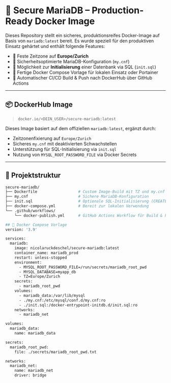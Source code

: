# 🔐 Secure MariaDB – Production-Ready Docker Image

Dieses Repository stellt ein sicheres, produktionsreifes Docker-Image auf Basis von `mariadb:latest` bereit. Es wurde speziell für den produktiven Einsatz gehärtet und enthält folgende Features:

- 📌 Feste Zeitzone auf **Europe/Zurich**
- 🔐 Sicherheitsoptimierte MariaDB-Konfiguration (`my.cnf`)
- 🧱 Möglichkeit zur **Initialisierung** einer Datenbank via SQL (`init.sql`)
- 🐳 Fertige Docker Compose Vorlage für lokalen Einsatz oder Portainer
- 🔄 Automatischer CI/CD Build & Push nach DockerHub über GitHub Actions

---

## 📦 DockerHub Image

> `docker.io/<DEIN_USER>/secure-mariadb:latest`

Dieses Image basiert auf dem offiziellen `mariadb:latest`, ergänzt durch:

- Zeitzonenfixierung auf `Europe/Zurich`
- Sicheres `my.cnf` mit deaktivierten Schwachstellen
- Unterstützung für SQL-Initialisierung via `init.sql`
- Nutzung von `MYSQL_ROOT_PASSWORD_FILE` via Docker Secrets

---

## 📁 Projektstruktur

```bash
secure-mariadb/
├── Dockerfile                  # Custom Image-Build mit TZ und my.cnf
├── my.cnf                      # Sichere MariaDB-Konfiguration
├── init.sql                    # Optionale SQL-Initialisierung (CREATE TABLE etc.)
├── docker-compose.yml          # Bereit zur lokalen Verwendung
└── .github/workflows/
    └── docker-publish.yml      # GitHub Actions Workflow für Build & Push

## 🐳 Docker Compose Vorlage
version: '3.9'

services:
  mariadb:
    image: nicolaruckdeschel/secure-mariadb:latest
    container_name: mariadb_prod
    restart: unless-stopped
    environment:
      - MYSQL_ROOT_PASSWORD_FILE=/run/secrets/mariadb_root_pwd
      - MYSQL_DATABASE=myapp_db
      - TZ=Europe/Zurich
    secrets:
      - mariadb_root_pwd
    volumes:
      - mariadb_data:/var/lib/mysql
      - ./my.cnf:/etc/mysql/conf.d/my.cnf:ro
      - ./init.sql:/docker-entrypoint-initdb.d/init.sql:ro
    networks:
      - mariadb_net

volumes:
  mariadb_data:
    name: mariadb_data

secrets:
  mariadb_root_pwd:
    file: ./secrets/mariadb_root_pwd.txt

networks:
  mariadb_net:
    name: mariadb_net
    driver: bridge

